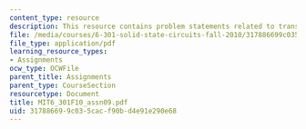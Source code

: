 ```yaml
---
content_type: resource
description: This resource contains problem statements related to transfer functions.
file: /media/courses/6-301-solid-state-circuits-fall-2010/317886699c035cacf90bd4e91e290e68_MIT6_301F10_assn09.pdf
file_type: application/pdf
learning_resource_types:
- Assignments
ocw_type: OCWFile
parent_title: Assignments
parent_type: CourseSection
resourcetype: Document
title: MIT6_301F10_assn09.pdf
uid: 31788669-9c03-5cac-f90b-d4e91e290e68
---
```

